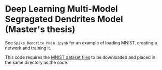 # Deep Learning Multi-Model Segragated Dendrites Model (Master's thesis)


See `Spike_Dendrite_Main.ipynb` for an example of loading MNIST, creating a network and training it.

This code requires the [MNIST dataset files](http://yann.lecun.com/exdb/mnist/) to be downloaded and placed in the same directory as the code.